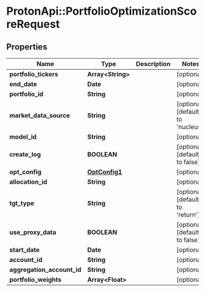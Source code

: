 # ProtonApi::PortfolioOptimizationScoreRequest

## Properties
Name | Type | Description | Notes
------------ | ------------- | ------------- | -------------
**portfolio_tickers** | **Array&lt;String&gt;** |  | [optional] 
**end_date** | **Date** |  | [optional] 
**portfolio_id** | **String** |  | [optional] 
**market_data_source** | **String** |  | [optional] [default to &#39;nucleus&#39;]
**model_id** | **String** |  | [optional] 
**create_log** | **BOOLEAN** |  | [optional] [default to false]
**opt_config** | [**OptConfig1**](OptConfig1.md) |  | [optional] 
**allocation_id** | **String** |  | [optional] 
**tgt_type** | **String** |  | [optional] [default to &#39;return&#39;]
**use_proxy_data** | **BOOLEAN** |  | [optional] [default to false]
**start_date** | **Date** |  | [optional] 
**account_id** | **String** |  | [optional] 
**aggregation_account_id** | **String** |  | [optional] 
**portfolio_weights** | **Array&lt;Float&gt;** |  | [optional] 


